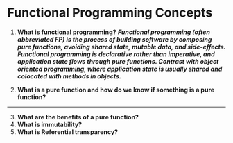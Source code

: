 # Functional Programming Concepts


1. **What is functional programming?**
***Functional programming (often abbreviated FP) is the process of building software by composing pure functions, avoiding shared state, mutable data, and side-effects. Functional programming is declarative rather than imperative, and application state flows through pure functions. Contrast with object oriented programming, where application state is usually shared and colocated with methods in objects.***

2. **What is a pure function and how do we know if something is a pure function?**
***
3. **What are the benefits of a pure function?**
4. **What is immutability?**
5. **What is Referential transparency?**
